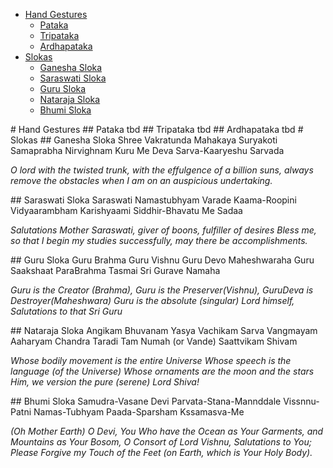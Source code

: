 <!-- ![Random image](https://picsum.photos/200) -->

<!-- ![Random image](curate.jpg) -->

- [Hand Gestures](#hand-gestures)
    * [Pataka](#pataka)
    * [Tripataka](#tripataka)
    * [Ardhapataka](#ardhapataka)
- [Slokas](#slokas)
    * [Ganesha Sloka](#ganesha-sloka)
    * [Saraswati Sloka](#saraswati-sloka)
    * [Guru Sloka](#guru-sloka)
    * [Nataraja Sloka](#nataraja-sloka)
    * [Bhumi Sloka](#bhumi-sloka)


<a name="hand-gestures">
# Hand Gestures

<a name="pataka">
## Pataka
tbd

<a name="tripataka">
## Tripataka
tbd

<a name="ardhapataka">
## Ardhapataka
tbd

<a name="Slokas">
# Slokas

<a name="Ganesha-Sloka">
## Ganesha Sloka
Shree Vakratunda Mahakaya Suryakoti Samaprabha
Nirvighnam Kuru Me Deva Sarva-Kaaryeshu Sarvada

*O lord with the twisted trunk, with the effulgence of a billion suns, always remove the obstacles when I am on an auspicious undertaking.*

<a name="Saraswati-Sloka">
## Saraswati Sloka
Saraswati Namastubhyam Varade Kaama-Roopini
Vidyaarambham Karishyaami Siddhir-Bhavatu Me Sadaa

*Salutations Mother Saraswati, giver of boons, fulfiller of desires*
*Bless me, so that I begin my studies successfully, may there be accomplishments.*

<a name="Guru-Sloka">
## Guru Sloka
Guru Brahma Guru Vishnu Guru Devo Maheshwaraha
Guru Saakshaat ParaBrahma Tasmai Sri Gurave Namaha

*Guru is the Creator (Brahma), Guru is the Preserver(Vishnu), GuruDeva is Destroyer(Maheshwara)*
*Guru is the absolute (singular) Lord himself, Salutations to that Sri Guru*

<a name="Nataraja-Sloka">
## Nataraja Sloka
Angikam Bhuvanam Yasya 
Vachikam Sarva Vangmayam 
Aaharyam Chandra Taradi
Tam Numah (or Vande) Saattvikam Shivam

*Whose bodily movement is the entire Universe*
*Whose speech is the language (of the Universe)*
*Whose ornaments are the moon and the stars*
*Him, we version the pure (serene) Lord Shiva!*

<a name="bhumi-sloka">
## Bhumi Sloka
Samudra-Vasane Devi Parvata-Stana-Mannddale
Vissnnu-Patni Namas-Tubhyam Paada-Sparsham Kssamasva-Me

*(Oh Mother Earth) O Devi, You Who have the Ocean as Your Garments, and Mountains as Your Bosom,*
*O Consort of Lord Vishnu, Salutations to You; Please Forgive my Touch of the Feet (on Earth, which is Your Holy Body).*
